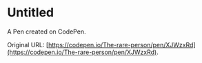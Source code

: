 # Untitled

A Pen created on CodePen.

Original URL: [https://codepen.io/The-rare-person/pen/XJWzxRd](https://codepen.io/The-rare-person/pen/XJWzxRd).

